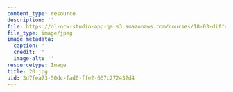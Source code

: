 ```yaml
---
content_type: resource
description: ''
file: https://ol-ocw-studio-app-qa.s3.amazonaws.com/courses/18-03-differential-equations-spring-2010/3d7fea7350dcfad0ffe2667c272432d4_20.jpg
file_type: image/jpeg
image_metadata:
  caption: ''
  credit: ''
  image-alt: ''
resourcetype: Image
title: 20.jpg
uid: 3d7fea73-50dc-fad0-ffe2-667c272432d4
---
```

